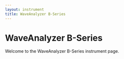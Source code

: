 ```yaml
---
layout: instrument
title: WaveAnalyzer B-Series
---
```


# WaveAnalyzer B-Series

Welcome to the WaveAnalyzer B-Series instrument page.
